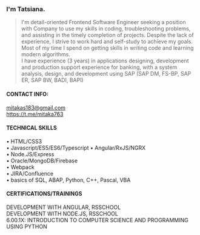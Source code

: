 ### I'm Tatsiana.

> I'm detail-oriented Frontend Software Engineer seeking a position with Company to use my skills in coding, troubleshooting problems, and assisting in the timely completion of projects. 
> Despite the lack of experience, I strive to work hard and self-study to achieve my goals. Most of my time I spend on getting skills 
> in writing code and learning modern algorithms.  
> I have experience (3 years) in applications designing, development and production support experience for banking, with a system analysis, design, and development using SAP (SAP DM, FS-BP, SAP ER, SAP BW, BADI, BAPI)

#### CONTACT INFO:

mitakas183@gmail.com  
https://t.me/mitaka763

#### TECHNICAL SKILLS

•	HTML/CSS3  
•	Javascript/ES5/ES6/Typescript 
•	Angular/RxJS/NGRX  
•	Node.JS/Express  
•	Oracle/MongoDB/Firebase   
•	Webpack  
•	JIRA/Confluence  
•	basics of SQL, ABAP, Python, C++, Pascal, VBA

#### CERTIFICATIONS/TRAININGS

DEVELOPMENT WITH ANGULAR, RSSCHOOL  
DEVELOPMENT WITH NODE.JS, RSSCHOOL  
6.00.1X: INTRODUCTION TO COMPUTER SCIENCE AND PROGRAMMING USING PYTHON

